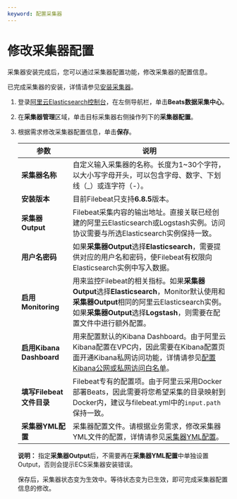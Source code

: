 ```yaml
---
keyword: 配置采集器
---
```


# 修改采集器配置

采集器安装完成后，您可以通过采集器配置功能，修改采集器的配置信息。

已完成采集器的安装，详情请参见[安装采集器](/intl.zh-CN/Beats采集中心/安装采集器.md)。

1.  登录[阿里云Elasticsearch控制台](https://elasticsearch.console.aliyun.com/#/home)，在左侧导航栏，单击**Beats数据采集中心**。

2.  在**采集器管理**区域，单击目标采集器右侧操作列下的**采集器配置**。

3.  根据需求修改采集器配置信息，单击**保存**。

    |参数|说明|
    |--|--|
    |**采集器名称**|自定义输入采集器的名称。长度为1~30个字符，以大小写字母开头，可以包含字母、数字、下划线（\_）或连字符（-）。|
    |**安装版本**|目前Filebeat只支持**6.8.5**版本。|
    |**采集器Output**|Filebeat采集内容的输出地址。直接关联已经创建的阿里云Elasticsearch或Logstash实例。访问协议需要与所选Elasticsearch实例保持一致。|
    |**用户名密码**|如果**采集器Output**选择**Elasticsearch**，需要提供对应的用户名和密码，使Filebeat有权限向Elasticsearch实例中写入数据。|
    |**启用Monitoring**|用来监控Filebeat的相关指标。如果**采集器Output**选择**Elasticsearch**，Monitor默认使用和**采集器Output**相同的阿里云Elasticsearch实例。如果**采集器Output**选择**Logstash**，则需要在配置文件中进行额外配置。|
    |**启用Kibana Dashboard**|用来配置默认的Kibana Dashboard。由于阿里云Kibana配置在VPC内，因此需要在Kibana配置页面开通Kibana私网访问功能，详情请参见[配置Kibana公网或私网访问白名单](/intl.zh-CN/实例管理/可视化控制/Kibana/配置Kibana公网或私网访问白名单.md)。|
    |**填写Filebeat文件目录**|Filebeat专有的配置项。由于阿里云采用Docker部署Beats，因此需要将您希望采集的目录映射到Docker内，建议与filebeat.yml中的`input.path`保持一致。|
    |**采集器YML配置**|采集器配置文件。请根据业务需求，修改采集器YML文件的配置，详情请参见[采集器YML配置](/intl.zh-CN/Beats采集中心/采集器YML配置.md)。|

    **说明：** 指定**采集器Output**后，不需要再在**采集器YML配置**中单独设置Output，否则会提示ECS采集器安装错误。

    保存后，采集器状态变为生效中。等待状态变为已生效，即可完成采集器配置信息的修改。


